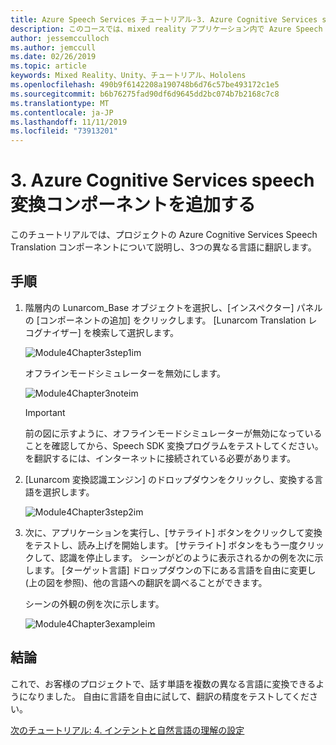 ```yaml
---
title: Azure Speech Services チュートリアル-3. Azure Cognitive Services speech translation コンポーネントの追加
description: このコースでは、mixed reality アプリケーション内で Azure Speech SDK を実装する方法について説明します。
author: jessemcculloch
ms.author: jemccull
ms.date: 02/26/2019
ms.topic: article
keywords: Mixed Reality、Unity、チュートリアル、Hololens
ms.openlocfilehash: 490b9f6142208a190748b6d76c57be493172c1e5
ms.sourcegitcommit: b6b76275fad90df6d9645dd2bc074b7b2168c7c8
ms.translationtype: MT
ms.contentlocale: ja-JP
ms.lasthandoff: 11/11/2019
ms.locfileid: "73913201"
---
```

# <a name="3-adding-the-azure-cognitive-services-speech-translation-component"></a>3. Azure Cognitive Services speech 変換コンポーネントを追加する

このチュートリアルでは、プロジェクトの Azure Cognitive Services Speech Translation コンポーネントについて説明し、3つの異なる言語に翻訳します。

## <a name="instructions"></a>手順

1. 階層内の Lunarcom_Base オブジェクトを選択し、[インスペクター] パネルの [コンポーネントの追加] をクリックします。 [Lunarcom Translation レコグナイザー] を検索して選択します。

    ![Module4Chapter3step1im](images/module4chapter3step1im.PNG)

    オフラインモードシミュレーターを無効にします。

    ![Module4Chapter3noteim](images/module4chapter3noteim.PNG)

    >[!IMPORTANT]
    >前の図に示すように、オフラインモードシミュレーターが無効になっていることを確認してから、Speech SDK 変換プログラムをテストしてください。 を翻訳するには、インターネットに接続されている必要があります。

2. [Lunarcom 変換認識エンジン] のドロップダウンをクリックし、変換する言語を選択します。

    ![Module4Chapter3step2im](images/module4chapter3step2im.PNG)

3. 次に、アプリケーションを実行し、[サテライト] ボタンをクリックして変換をテストし、読み上げを開始します。 [サテライト] ボタンをもう一度クリックして、認識を停止します。 シーンがどのように表示されるかの例を次に示します。 [ターゲット言語] ドロップダウンの下にある言語を自由に変更し (上の図を参照)、他の言語への翻訳を調べることができます。

    シーンの外観の例を次に示します。

    ![Module4Chapter3exampleim](images/module4chapter3exampleim.PNG)

## <a name="congratulations"></a>結論

これで、お客様のプロジェクトで、話す単語を複数の異なる言語に変換できるようになりました。 自由に言語を自由に試して、翻訳の精度をテストしてください。

[次のチュートリアル: 4. インテントと自然言語の理解の設定](mrlearning-speechSDK-ch4.md)
